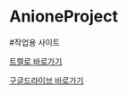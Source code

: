 AnioneProject
=============

#작업용 사이트

[트렐로 바로가기](https://trello.com/b/YZhxOmOW/anioneproject)

[구글드라이브 바로가기](https://drive.google.com/#folders/0B0yGaTHuCsjaRDBpZ213YkRmOTg)
